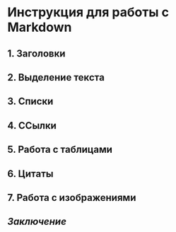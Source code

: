 # **Инструкция для работы с Markdown**

## 1. Заголовки

## 2. Выделение текста

## 3. Списки

## 4. ССылки

## 5. Работа с таблицами

## 6. Цитаты

## 7. Работа с изображениями

## *Заключение*
